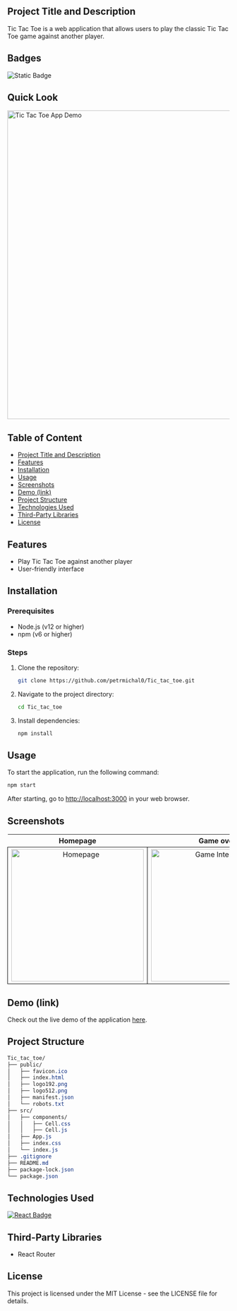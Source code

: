 ## Project Title and Description
Tic Tac Toe is a web application that allows users to play the classic Tic Tac Toe game against another player.

## Badges
![Static Badge](https://img.shields.io/badge/status-online-brightgreen)

## Quick Look
<img src="https://github.com/user-attachments/assets/196923bc-7241-44c3-b167-cd718b318f50" width="700" alt="Tic Tac Toe App Demo">

## Table of Content
- [Project Title and Description](#project-title-and-description)
- [Features](#features)
- [Installation](#installation)
- [Usage](#usage)
- [Screenshots](#screenshots)
- [Demo (link)](#demo-link)
- [Project Structure](#project-structure)
- [Technologies Used](#technologies-used)
- [Third-Party Libraries](#third-party-libraries)
- [License](#license)

## Features
- Play Tic Tac Toe against another player
- User-friendly interface

## Installation

### Prerequisites
- Node.js (v12 or higher)
- npm (v6 or higher)

### Steps

1. Clone the repository:
    ```bash
    git clone https://github.com/petrmichal0/Tic_tac_toe.git
    ```

2. Navigate to the project directory:
    ```bash
    cd Tic_tac_toe
    ```

3. Install dependencies:
    ```bash
    npm install
    ```

## Usage
To start the application, run the following command:
```bash
npm start
```
After starting, go to [http://localhost:3000](http://localhost:3000) in your web browser.

## Screenshots

<table>
  <tr>
    <th>Homepage</th>
    <th>Game over</th>
  </tr>
  <tr>
  <td style="border: 1px solid black; width: 310px; height: 310px; text-align: center;">
  <a href="https://github.com/user-attachments/assets/6fea9dac-1856-48d2-b534-fefc63afa2f8" target="_blank" rel="noopener noreferrer">
    <img src="https://github.com/user-attachments/assets/6fea9dac-1856-48d2-b534-fefc63afa2f8" width="300" height="300" alt="Homepage">
  </a>
</td>
<td style="border: 1px solid black; width: 310px; height: 310px; text-align: center;">
  <a href="https://github.com/user-attachments/assets/65cd5078-32d9-4f5c-9ee8-ce14cf0e4530" target="_blank" rel="noopener noreferrer">
    <img src="https://github.com/user-attachments/assets/65cd5078-32d9-4f5c-9ee8-ce14cf0e4530" width="300" height="300" alt="Game Interface">
  </a>
</td>
  </tr>
</table>

## Demo (link)

Check out the live demo of the application [here](https://tic-tac-toe-v11.netlify.app/).

## Project Structure

```css
Tic_tac_toe/
├── public/
│   ├── favicon.ico
│   ├── index.html
│   ├── logo192.png
│   ├── logo512.png
│   ├── manifest.json
│   └── robots.txt
├── src/
│   ├── components/
│   │   ├── Cell.css
│   │   ├── Cell.js
│   ├── App.js
│   ├── index.css
│   └── index.js
├── .gitignore
├── README.md
├── package-lock.json
└── package.json
```

## Technologies Used

[![React Badge](https://img.shields.io/badge/-React-61DBFB?style=for-the-badge&labelColor=black&logo=react&logoColor=61DBFB)](#)

## Third-Party Libraries

* React Router

## License

This project is licensed under the MIT License - see the LICENSE file for details.
